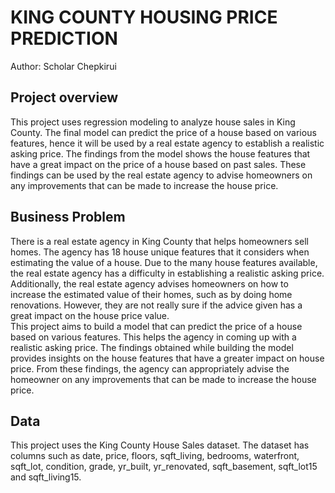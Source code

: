 # KING COUNTY HOUSING PRICE PREDICTION

Author: Scholar Chepkirui

## Project overview
This project uses regression modeling to analyze house sales in King County. The final model can predict the price of a house based on various features, hence it will be used by a real estate agency to establish a realistic asking price. The findings from the model shows the house features that have a great impact on the price of a house based on past sales. These findings can be used by the real estate agency to advise homeowners on any improvements that can be made to increase the house price.  

## Business Problem

There is a real estate agency in King County that helps homeowners sell homes. The agency has 18 house unique features that it considers when estimating the value of a house. Due to the many house features available, the real estate agency has a difficulty in establishing a realistic asking price. Additionally, the real estate agency advises homeowners on how to increase the estimated value of their homes, such as by doing home renovations. However, they are not really sure if the advice given has a great impact on the house price value.  
This project aims to build a  model that  can predict the price of a house based on various features. This helps the agency in coming up with a realistic asking price. The findings obtained while building the model provides insights on the house features that have a greater impact on house price. From these findings, the agency can appropriately advise the homeowner on any improvements that can be made to increase the house price. 

## Data
This project uses the King County House Sales dataset. The dataset has columns such as date, price, floors, sqft_living,  bedrooms, waterfront, sqft_lot, condition, grade, yr_built, yr_renovated, sqft_basement, sqft_lot15 and sqft_living15.
